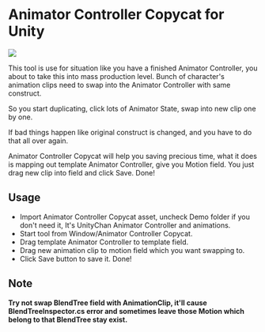 # Animator Controller Copycat for Unity #

![](http://i.imgur.com/GkzCq34.png)

This tool is use for situation like you have a finished Animator Controller, you about to take this into mass production level. Bunch of character's animation clips need to swap into the Animator Controller with same construct.

So you start duplicating, click lots of Animator State, swap into new clip one by one.

If bad things happen like original construct is changed, and you have to do that all over again.

Animator Controller Copycat will help you saving precious time, what it does is mapping out template Animator Controller, give you Motion field. You just drag new clip into field and click Save. Done!

## Usage ##
- Import Animator Controller Copycat asset, uncheck Demo folder if you don't need it, It's UnityChan Animator Controller and animations.
- Start tool from Window/Animator Controller Copycat.
- Drag template Animator Controller to template field.
- Drag new animation clip to motion field which you want swapping to.
- Click Save button to save it. Done!

## Note ##
**Try not swap BlendTree field with AnimationClip, it'll cause BlendTreeInspector.cs error and sometimes leave those Motion which belong to that BlendTree stay exist.**
